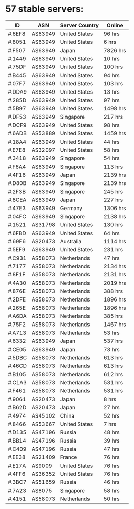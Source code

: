 # 57 stable servers:

| ID | ASN | Server Country | Online |
| ------ | ------ | ------ | ------ |
| #.6EF8 | AS63949 | United States | 96 hrs |
| #.8051 | AS63949 | United States | 6 hrs |
| #.F507 | AS63949 | Japan | 7826 hrs |
| #.1449 | AS63949 | United States | 10 hrs |
| #.75DF | AS63949 | United States | 100 hrs |
| #.B445 | AS63949 | United States | 94 hrs |
| #.07F7 | AS63949 | United States | 103 hrs |
| #.DDA9 | AS63949 | United States | 13 hrs |
| #.285D | AS63949 | United States | 97 hrs |
| #.5B97 | AS63949 | United States | 1498 hrs |
| #.DF53 | AS63949 | Singapore | 217 hrs |
| #.DCF9 | AS63949 | United States | 98 hrs |
| #.6ADB | AS53889 | United States | 1459 hrs |
| #.18A4 | AS63949 | United States | 44 hrs |
| #.E7E8 | AS32097 | United States | 58 hrs |
| #.3418 | AS63949 | Singapore | 54 hrs |
| #.F6A4 | AS63949 | Singapore | 113 hrs |
| #.4F16 | AS63949 | Japan | 2139 hrs |
| #.D80B | AS63949 | Singapore | 2139 hrs |
| #.2F3B | AS63949 | Singapore | 245 hrs |
| #.8CEA | AS63949 | Japan | 227 hrs |
| #.47E3 | AS63949 | Germany | 1306 hrs |
| #.04FC | AS63949 | Singapore | 2138 hrs |
| #.1521 | AS31798 | United States | 130 hrs |
| #.6FBD | AS63949 | United States | 64 hrs |
| #.69F6 | AS20473 | Australia | 1114 hrs |
| #.5EF9 | AS63949 | United States | 231 hrs |
| #.C931 | AS58073 | Netherlands | 47 hrs |
| #.7177 | AS58073 | Netherlands | 2134 hrs |
| #.8F1F | AS58073 | Netherlands | 2131 hrs |
| #.4A30 | AS58073 | Netherlands | 2019 hrs |
| #.876E | AS58073 | Netherlands | 388 hrs |
| #.2DFE | AS58073 | Netherlands | 1896 hrs |
| #.265E | AS58073 | Netherlands | 1896 hrs |
| #.A6DA | AS58073 | Netherlands | 385 hrs |
| #.75F2 | AS58073 | Netherlands | 1467 hrs |
| #.A713 | AS58073 | Netherlands | 53 hrs |
| #.6332 | AS63949 | Japan | 537 hrs |
| #.CE05 | AS63949 | Japan | 73 hrs |
| #.5DBC | AS58073 | Netherlands | 613 hrs |
| #.46CD | AS58073 | Netherlands | 613 hrs |
| #.B105 | AS58073 | Netherlands | 612 hrs |
| #.C1A3 | AS58073 | Netherlands | 531 hrs |
| #.F461 | AS58073 | Netherlands | 531 hrs |
| #.9061 | AS20473 | Japan | 8 hrs |
| #.B62D | AS20473 | Japan | 27 hrs |
| #.4974 | AS45102 | China | 52 hrs |
| #.8466 | AS53667 | United States | 7 hrs |
| #.D135 | AS47196 | Russia | 48 hrs |
| #.BB14 | AS47196 | Russia | 39 hrs |
| #.C409 | AS47196 | Russia | 47 hrs |
| #.EE38 | AS21409 | France | 76 hrs |
| #.E17A | AS9009 | United States | 76 hrs |
| #.4FF6 | AS36352 | United States | 76 hrs |
| #.3BC7 | AS51659 | Russia | 46 hrs |
| #.7A23 | AS8075 | Singapore | 58 hrs |
| #.4151 | AS58073 | Netherlands | 50 hrs |

